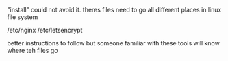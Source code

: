 "install"
could not avoid it.  theres files need to go all different places in linux file system

/etc/nginx
/etc/letsencrypt

better instructions to follow but someone familiar with these tools will know where teh files go

